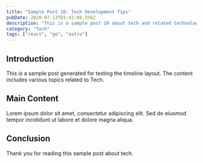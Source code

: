 ```yaml
---
title: "Sample Post 10: Tech Development Tips"
pubDate: 2020-07-13T01:41:04.356Z
description: "This is a sample post 10 about tech and related technologies. Learn about best practices and modern development techniques."
category: "Tech"
tags: ["react", "go", "astro"]
---
```


## Introduction

This is a sample post generated for testing the timeline layout. The content includes various topics related to Tech.

## Main Content

Lorem ipsum dolor sit amet, consectetur adipiscing elit. Sed do eiusmod tempor incididunt ut labore et dolore magna aliqua.

## Conclusion

Thank you for reading this sample post about tech.
